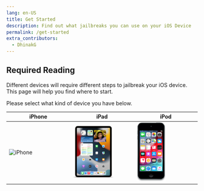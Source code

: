 ```yaml
---
lang: en-US
title: Get Started
description: Find out what jailbreaks you can use on your iOS Device
permalink: /get-started
extra_contributors:
  - DhinakG
---
```


## Required Reading

Different devices will require different steps to jailbreak your iOS device. This page will help you find where to start.

Please select what kind of device you have below.

<table>
  <colgroup><col width="33%"><col width="33%"><col width="33%"></colgroup>
  <thead>
    <tr>
      <th>iPhone</th>
      <th>iPad</th>
      <th>iPod</th>
    </tr>
  </thead>
  <tbody>
    <tr>
      <td><router-link to="/get-started/select-iphone"><img src="/assets/images/device/iphone12pro.png" alt="iPhone" style="width: 50%;"></router-link></td>
      <td><router-link to="/get-started/select-ipad"><img src="/assets/images/device/iPad13,16.png" alt="iPad" style="width: 70%;"></router-link></td>
      <td><router-link to="/get-started/select-ipod"><img src="/assets/images/device/iPod9,1.png" alt="iPod" style="width: 50%;"></router-link></td>
    </tr>
  </tbody>
</table>
